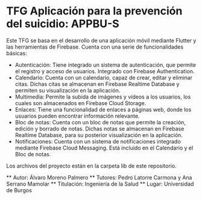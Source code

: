 # TFG Aplicación para la prevención del suicidio: APPBU-S

Este TFG se basa en el desarrollo de una aplicación móvil mediante Flutter y las herramientas de Firebase. Cuenta con una serie de funcionalidades básicas:

- Autenticación: Tiene integrado un sistema de autenticación, que permite el registro y acceso de usuarios. Integrado con Firebase Authentication.
- Calendario: Cuenta con un calendario, capaz de crear, editar y eliminar citas. Dichas citas se almacenan en Firebase Realtime Database y permiten su visualización en la aplicación.
- Multimedia: Permite la subida de imágenes y vídeos a los usuarios, los cuales son almacenados en Firebase Cloud Storage.
- Enlaces: Tiene una funcionalidad de enlaces a páginas web, donde los usuarios pueden encontrar información relevante.
- Bloc de notas: Cuenta con un bloc de notas que permite la creación, edición y borrado de notas. Dichas notas se almacenan en Firebase Realtime Database, para su posterior visualización en la aplicación.
- Notificaciones: Cuenta con un sistema de notificaciones integrado mediante Firebase Cloud Messaging. Está incluido en el Calendario y el Bloc de notas.

Los archivos del proyecto están en la carpeta lib de este repositorio.

** Autor: Álvaro Moreno Palmero
** Tutores: Pedro Latorre Carmona y Ana Serrano Mamolar
** Titulación: Ingeniería de la Salud
** Lugar: Universidad de Burgos
